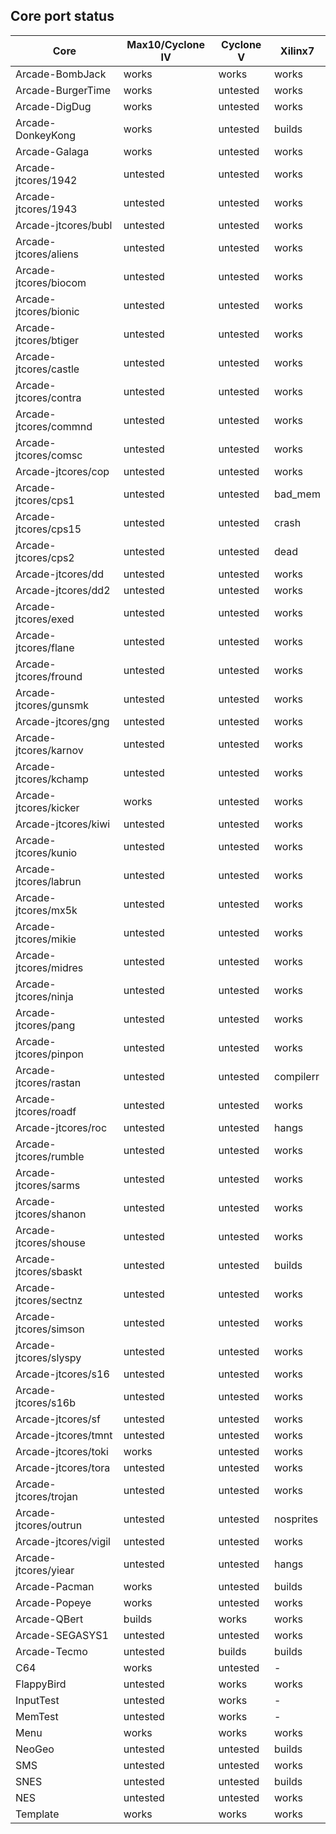 ## Core port status

 **Core** | **Max10/Cyclone IV** | **Cyclone V** | **Xilinx7**
--|--|--|--
Arcade-BombJack         | works    | works    | works
Arcade-BurgerTime       | works    | untested | works
Arcade-DigDug           | works    | untested | works
Arcade-DonkeyKong       | works    | untested | builds
Arcade-Galaga           | works    | untested | works
Arcade-jtcores/1942     | untested | untested | works
Arcade-jtcores/1943     | untested | untested | works
Arcade-jtcores/bubl     | untested | untested | works
Arcade-jtcores/aliens   | untested | untested | works
Arcade-jtcores/biocom   | untested | untested | works
Arcade-jtcores/bionic   | untested | untested | works
Arcade-jtcores/btiger   | untested | untested | works
Arcade-jtcores/castle   | untested | untested | works
Arcade-jtcores/contra   | untested | untested | works
Arcade-jtcores/commnd   | untested | untested | works
Arcade-jtcores/comsc    | untested | untested | works
Arcade-jtcores/cop      | untested | untested | works
Arcade-jtcores/cps1     | untested | untested | bad_mem
Arcade-jtcores/cps15    | untested | untested | crash
Arcade-jtcores/cps2     | untested | untested | dead
Arcade-jtcores/dd       | untested | untested | works
Arcade-jtcores/dd2      | untested | untested | works
Arcade-jtcores/exed     | untested | untested | works
Arcade-jtcores/flane    | untested | untested | works
Arcade-jtcores/fround   | untested | untested | works
Arcade-jtcores/gunsmk   | untested | untested | works
Arcade-jtcores/gng      | untested | untested | works
Arcade-jtcores/karnov   | untested | untested | works
Arcade-jtcores/kchamp   | untested | untested | works
Arcade-jtcores/kicker   | works    | untested | works
Arcade-jtcores/kiwi     | untested | untested | works
Arcade-jtcores/kunio    | untested | untested | works
Arcade-jtcores/labrun   | untested | untested | works
Arcade-jtcores/mx5k     | untested | untested | works
Arcade-jtcores/mikie    | untested | untested | works
Arcade-jtcores/midres   | untested | untested | works
Arcade-jtcores/ninja    | untested | untested | works
Arcade-jtcores/pang     | untested | untested | works
Arcade-jtcores/pinpon   | untested | untested | works
Arcade-jtcores/rastan   | untested | untested | compilerr
Arcade-jtcores/roadf    | untested | untested | works
Arcade-jtcores/roc      | untested | untested | hangs
Arcade-jtcores/rumble   | untested | untested | works
Arcade-jtcores/sarms    | untested | untested | works
Arcade-jtcores/shanon   | untested | untested | works
Arcade-jtcores/shouse   | untested | untested | works
Arcade-jtcores/sbaskt   | untested | untested | builds
Arcade-jtcores/sectnz   | untested | untested | works
Arcade-jtcores/simson   | untested | untested | works
Arcade-jtcores/slyspy   | untested | untested | works
Arcade-jtcores/s16      | untested | untested | works
Arcade-jtcores/s16b     | untested | untested | works
Arcade-jtcores/sf       | untested | untested | works
Arcade-jtcores/tmnt     | untested | untested | works
Arcade-jtcores/toki     | works    | untested | works
Arcade-jtcores/tora     | untested | untested | works
Arcade-jtcores/trojan   | untested | untested | works
Arcade-jtcores/outrun   | untested | untested | nosprites
Arcade-jtcores/vigil    | untested | untested | works
Arcade-jtcores/yiear    | untested | untested | hangs
Arcade-Pacman           | works    | untested | builds
Arcade-Popeye           | works    | untested | works
Arcade-QBert            | builds   | works    | works
Arcade-SEGASYS1         | untested | untested | works
Arcade-Tecmo            | untested | builds   | builds
C64                     | works    | untested | -
FlappyBird              | untested | works    | works
InputTest               | untested | works    | -
MemTest                 | untested | works    | -
Menu                    | works    | works    | works
NeoGeo                  | untested | untested | builds
SMS                     | untested | untested | works
SNES                    | untested | untested | builds
NES                     | untested | untested | works
Template                | works    | works    | works
